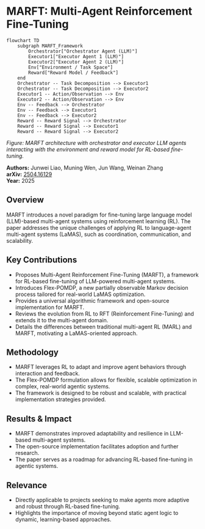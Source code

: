 # MARFT: Multi-Agent Reinforcement Fine-Tuning

```mermaid
flowchart TD
    subgraph MARFT_Framework
        Orchestrator["Orchestrator Agent (LLM)"]
        Executor1["Executor Agent 1 (LLM)"]
        Executor2["Executor Agent 2 (LLM)"]
        Env["Environment / Task Space"]
        Reward["Reward Model / Feedback"]
    end
    Orchestrator -- Task Decomposition --> Executor1
    Orchestrator -- Task Decomposition --> Executor2
    Executor1 -- Action/Observation --> Env
    Executor2 -- Action/Observation --> Env
    Env -- Feedback --> Orchestrator
    Env -- Feedback --> Executor1
    Env -- Feedback --> Executor2
    Reward -- Reward Signal --> Orchestrator
    Reward -- Reward Signal --> Executor1
    Reward -- Reward Signal --> Executor2
```

*Figure: MARFT architecture with orchestrator and executor LLM agents interacting with the environment and reward model for RL-based fine-tuning.*

**Authors:** Junwei Liao, Muning Wen, Jun Wang, Weinan Zhang  
**arXiv:** [2504.16129](https://arxiv.org/abs/2504.16129)  
**Year:** 2025

## Overview
MARFT introduces a novel paradigm for fine-tuning large language model (LLM)-based multi-agent systems using reinforcement learning (RL). The paper addresses the unique challenges of applying RL to language-agent multi-agent systems (LaMAS), such as coordination, communication, and scalability.

## Key Contributions
- Proposes Multi-Agent Reinforcement Fine-Tuning (MARFT), a framework for RL-based fine-tuning of LLM-powered multi-agent systems.
- Introduces Flex-POMDP, a new partially observable Markov decision process tailored for real-world LaMAS optimization.
- Provides a universal algorithmic framework and open-source implementation for MARFT.
- Reviews the evolution from RL to RFT (Reinforcement Fine-Tuning) and extends it to the multi-agent domain.
- Details the differences between traditional multi-agent RL (MARL) and MARFT, motivating a LaMAS-oriented approach.

## Methodology
- MARFT leverages RL to adapt and improve agent behaviors through interaction and feedback.
- The Flex-POMDP formulation allows for flexible, scalable optimization in complex, real-world agentic systems.
- The framework is designed to be robust and scalable, with practical implementation strategies provided.

## Results & Impact
- MARFT demonstrates improved adaptability and resilience in LLM-based multi-agent systems.
- The open-source implementation facilitates adoption and further research.
- The paper serves as a roadmap for advancing RL-based fine-tuning in agentic systems.

## Relevance
- Directly applicable to projects seeking to make agents more adaptive and robust through RL-based fine-tuning.
- Highlights the importance of moving beyond static agent logic to dynamic, learning-based approaches.
